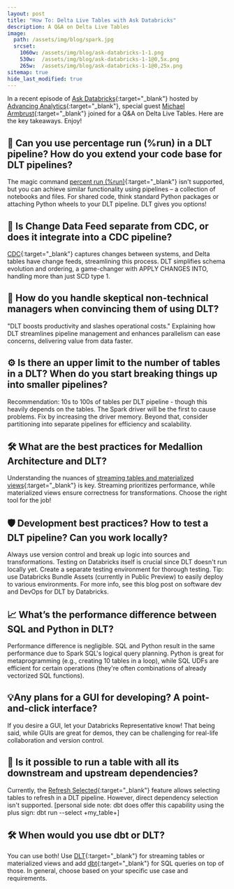 ```yaml
---
layout: post
title: "How To: Delta Live Tables with Ask Databricks"
description: A Q&A on Delta Live Tables
image: 
  path: /assets/img/blog/spark.jpg
  srcset:
    1060w: /assets/img/blog/ask-databricks-1-1.png
    530w:  /assets/img/blog/ask-databricks-1-1@0,5x.png
    265w:  /assets/img/blog/ask-databricks-1-1@0,25x.png
sitemap: true
hide_last_modified: true
---
```


In a recent episode of [Ask Databricks](https://www.advancinganalytics.co.uk/askdbx){:target="_blank"} hosted by [Advancing Analytics](https://www.linkedin.com/company/advancing-analytics/){:target="_blank"}, special guest [Michael Armbrust](https://www.linkedin.com/in/michaelarmbrust/){:target="_blank"} joined for a Q&A on Delta Live Tables. Here are the key takeaways. Enjoy!


## 🚀 Can you use percentage run (%run) in a DLT pipeline? How do you extend your code base for DLT pipelines?
The magic command [percent run (%run)](https://docs.databricks.com/en/notebooks/notebook-workflows.html){:target="_blank"} isn't supported, but you can achieve similar functionality using pipelines – a collection of notebooks and files. For shared code, think standard Python packages or attaching Python wheels to your DLT pipeline. DLT gives you options!

## 🔧 Is Change Data Feed separate from CDC, or does it integrate into a CDC pipeline?
[CDC](https://www.databricks.com/blog/2021/06/09/how-to-simplify-cdc-with-delta-lakes-change-data-feed.html){:target="_blank"} captures changes between systems, and Delta tables have change feeds, streamlining this process. DLT simplifies schema evolution and ordering, a game-changer with APPLY CHANGES INTO, handling more than just SCD type 1.

## 🤔 How do you handle skeptical non-technical managers when convincing them of using DLT?
"DLT boosts productivity and slashes operational costs." Explaining how DLT streamlines pipeline management and enhances parallelism can ease concerns, delivering value from data faster.

## ⚙️ Is there an upper limit to the number of tables in a DLT? When do you start breaking things up into smaller pipelines?
Recommendation: 10s to 100s of tables per DLT pipeline - though this heavily depends on the tables. The Spark driver will be the first to cause problems. Fix by increasing the driver memory. Beyond that, consider partitioning into separate pipelines for efficiency and scalability.

## 🛠️ What are the best practices for Medallion Architecture and DLT?
Understanding the nuances of [streaming tables and materialized views](https://docs.databricks.com/en/delta-live-tables/index.html){:target="_blank"} is key. Streaming prioritizes performance, while materialized views ensure correctness for transformations. Choose the right tool for the job!

## 🛡️ Development best practices? How to test a DLT pipeline? Can you work locally?
Always use version control and break up logic into sources and transformations. Testing on Databricks itself is crucial since DLT doesn't run locally yet. Create a separate testing environment for thorough testing. Tip: use Databricks Bundle Assets (currently in Public Preview) to easily deploy to various environments. For more info, see this blog post on software dev and DevOps for DLT by Databricks.

## 📈 What’s the performance difference between SQL and Python in DLT?
Performance difference is negligible. SQL and Python result in the same performance due to Spark SQL's logical query planning. Python is great for metaprogramming (e.g., creating 10 tables in a loop), while SQL UDFs are efficient for certain operations (they're often combinations of already vectorized SQL functions).

## 💡Any plans for a GUI for developing? A point-and-click interface?
If you desire a GUI, let your Databricks Representative know! That being said, while GUIs are great for demos, they can be challenging for real-life collaboration and version control.

## 🔄 Is it possible to run a table with all its downstream and upstream dependencies?
Currently, the [Refresh Selected](https://docs.databricks.com/en/delta-live-tables/updates.html){:target="_blank"} feature allows selecting tables to refresh in a DLT pipeline. However, direct dependency selection isn't supported. [personal side note: dbt does offer this capability using the plus sign: dbt run --select +my_table+]

## 🛠️ When would you use dbt or DLT?
You can use both! Use [DLT](https://www.databricks.com/product/delta-live-tables){:target="_blank"} for streaming tables or materialized views and add [dbt](https://www.getdbt.com/){:target="_blank"} for SQL queries on top of those. In general, choose based on your specific use case and requirements.
